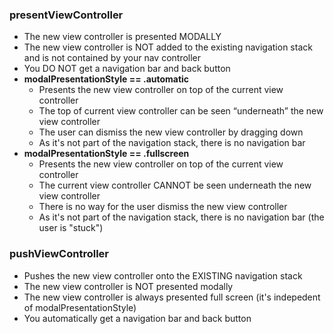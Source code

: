 
### presentViewController
* The new view controller is presented MODALLY
* The new view controller is NOT added to the existing navigation stack and is not contained by your nav controller
* You DO NOT get a navigation bar and back button
* **modalPresentationStyle == .automatic**
  * Presents the new view controller on top of the current view controller
  * The top of current view controller can be seen “underneath” the new view controller
  * The user can dismiss the new view controller by dragging down
  * As it's not part of the navigation stack, there is no navigation bar
* **modalPresentationStyle == .fullscreen**    
  * Presents the new view controller on top of the current view controller
  * The current view controller CANNOT be seen underneath the new view controller
  * There is no way for the user dismiss the new view controller
  * As it's not part of the navigation stack, there is no navigation bar (the user is "stuck")

### pushViewController
* Pushes the new view controller onto the EXISTING navigation stack
* The new view controller is NOT presented modally
* The new view controller is always presented full screen (it's indepedent of modalPresentationStyle)
* You automatically get a navigation bar and back button

